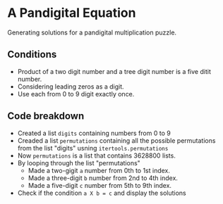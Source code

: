 # A Pandigital Equation
Generating solutions for a pandigital multiplication puzzle. 

## Conditions
- Product of a two digit number and a tree digit number is a five ditit number.
- Considering leading zeros as a digit.
- Use each from 0 to 9 digit exactly once.

## Code breakdown
- Created a list `digits` containing numbers from 0 to 9
- Creaded a list `permutations` containing all the possible permutations from the list  "digits" usning `itertools.permutations`
- Now `permutations` is a list that contains 3628800 lists.
- By looping through the list "permutations"
    - Made a two-gigit `a` number from 0th to 1st index.
    - Made a three-digit `b` number from 2nd to 4th index.
    - Made a five-digit `c` number from 5th to 9th index.
- Check if the condition `a X b = c` and display the solutions
